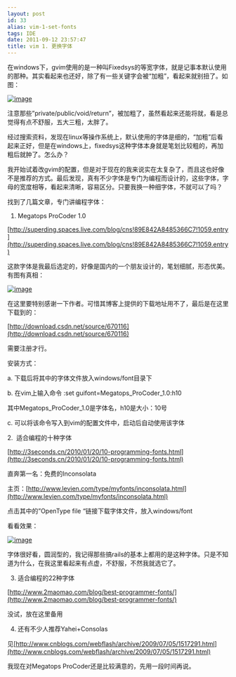 ```yaml
---
layout: post
id: 33
alias: vim-1-set-fonts
tags: IDE
date: 2011-09-12 23:57:47
title: vim 1. 更换字体
---
```


在windows下，gvim使用的是一种叫Fixedsys的等宽字体，就是记事本默认使用的那种。其实看起来也还好，除了有一些关键字会被“加粗”，看起来就别扭了。如图：

[![image](http://freewind.me/wp-content/uploads/2011/09/http_imgload3.jpg "image")](http://freewind.me/wp-content/uploads/2011/09/http_imgload3.jpg)

注意那些&#8221;private/public/void/return&#8221;，被加粗了，虽然看起来还能将就，看是总觉得有点不舒服，五大三粗，太胖了。<span id="more-33"></span>

经过搜索资料，发现在linux等操作系统上，默认使用的字体是细的，“加粗”后看起来正好，但是在windows上，fixedsys这种字体本身就是笔划比较粗的，再加粗后就肿了。怎么办？

我开始试着改gvim的配置，但是对于现在的我来说实在太复杂了，而且这也好像不是推荐的方式。最后发现，真有不少字体是专门为编程而设计的，这些字体，字母的宽度相等，看起来清晰，容易区分。只要我换一种细字体，不就可以了吗？

找到了几篇文章，专门讲编程字体：

1. Megatops ProCoder 1.0

[http://superding.spaces.live.com/blog/cns!89E842A8485366C7!1059.entry](http://superding.spaces.live.com/blog/cns!89E842A8485366C7!1059.entry)

这款字体是我最后选定的，好像是国内的一个朋友设计的，笔划细腻，形态优美。有图有真相：

[![image](http://freewind.me/wp-content/uploads/2011/09/http_imgload4.jpg "image")](http://freewind.me/wp-content/uploads/2011/09/http_imgload4.jpg)

在这里要特别感谢一下作者。可惜其博客上提供的下载地址用不了，最后是在这里下载到的：

[http://download.csdn.net/source/670116](http://download.csdn.net/source/670116)

需要注册才行。

安装方式：

a. 下载后将其中的字体文件放入windows/font目录下

b. 在vim上输入命令 :set guifont=Megatops_ProCoder_1.0:h10

其中Megatops_ProCoder_1.0是字体名，h10是大小：10号

c. 可以将该命令写入到vim的配置文件中，启动后自动使用该字体

2.  适合编程的十种字体

[http://3seconds.cn/2010/01/20/10-programming-fonts.html](http://3seconds.cn/2010/01/20/10-programming-fonts.html)

直奔第一名：免费的Inconsolata

主页：[http://www.levien.com/type/myfonts/inconsolata.html](http://www.levien.com/type/myfonts/inconsolata.html)

点击其中的&#8221;OpenType file &#8220;链接下载字体文件，放入windows/font

看看效果：

[![image](http://freewind.me/wp-content/uploads/2011/09/http_imgload5.jpg "image")](http://freewind.me/wp-content/uploads/2011/09/http_imgload5.jpg)

字体很好看，圆润型的，我记得那些搞rails的基本上都用的是这种字体。只是不知道为什么，在我这里看起来有点虚，不舒服，不然我就选它了。

3. 适合编程的22种字体

[http://www.2maomao.com/blog/best-programmer-fonts/](http://www.2maomao.com/blog/best-programmer-fonts/)

没试，放在这里备用

4. 还有不少人推荐Yahei+Consolas

见[http://www.cnblogs.com/webflash/archive/2009/07/05/1517291.html](http://www.cnblogs.com/webflash/archive/2009/07/05/1517291.html)

我现在对Megatops ProCoder还是比较满意的，先用一段时间再说。
